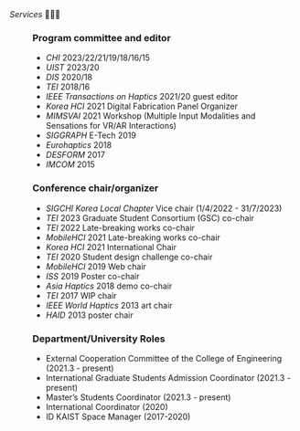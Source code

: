 <dt>
  <i>Services</i> 🙋🏻‍♂️
</dt>
  
<dd>

### Program committee and editor

- _CHI_ 2023/22/21/19/18/16/15
- _UIST_ 2023/20
- _DIS_ 2020/18
- _TEI_ 2018/16
- _IEEE Transactions on Haptics_ 2021/20 guest editor
- _Korea HCI_ 2021 Digital Fabrication Panel Organizer
- _MIMSVAI_ 2021 Workshop (Multiple Input Modalities and Sensations for VR/AR Interactions)
- _SIGGRAPH_ E-Tech 2019
- _Eurohaptics_ 2018
- _DESFORM_ 2017
- _IMCOM_ 2015

### Conference chair/organizer

- _SIGCHI Korea Local Chapter_ Vice chair (1/4/2022 - 31/7/2023)
- _TEI_ 2023 Graduate Student Consortium (GSC) co-chair
- _TEI_ 2022 Late-breaking works co-chair
- _MobileHCI_ 2021 Late-breaking works co-chair
- _Korea HCI_ 2021 International Chair
- _TEI_ 2020 Student design challenge co-chair
- _MobileHCI_ 2019 Web chair
- _ISS_ 2019 Poster co-chair
- _Asia Haptics_ 2018 demo co-chair
- _TEI_ 2017 WIP chair
- _IEEE World Haptics_ 2013 art chair
- _HAID_ 2013 poster chair

### Department/University Roles

- External Cooperation Committee of the College of Engineering (2021.3 - present)
- International Graduate Students Admission Coordinator (2021.3 - present)
- Master’s Students Coordinator (2021.3 - present)
- International Coordinator (2020)
- ID KAIST Space Manager (2017-2020)

</dd>
